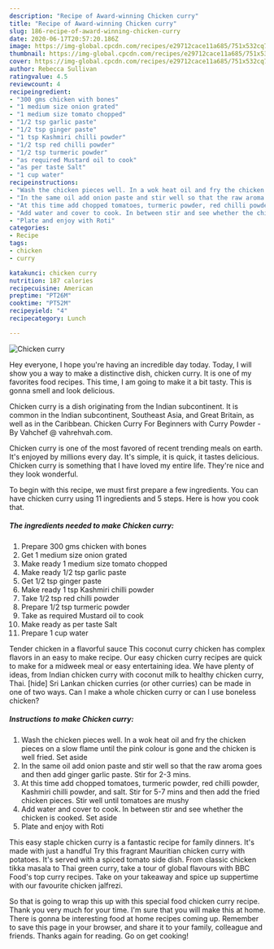 ```yaml
---
description: "Recipe of Award-winning Chicken curry"
title: "Recipe of Award-winning Chicken curry"
slug: 186-recipe-of-award-winning-chicken-curry
date: 2020-06-17T20:57:20.186Z
image: https://img-global.cpcdn.com/recipes/e29712cace11a685/751x532cq70/chicken-curry-recipe-main-photo.jpg
thumbnail: https://img-global.cpcdn.com/recipes/e29712cace11a685/751x532cq70/chicken-curry-recipe-main-photo.jpg
cover: https://img-global.cpcdn.com/recipes/e29712cace11a685/751x532cq70/chicken-curry-recipe-main-photo.jpg
author: Rebecca Sullivan
ratingvalue: 4.5
reviewcount: 4
recipeingredient:
- "300 gms chicken with bones"
- "1 medium size onion grated"
- "1 medium size tomato chopped"
- "1/2 tsp garlic paste"
- "1/2 tsp ginger paste"
- "1 tsp Kashmiri chilli powder"
- "1/2 tsp red chilli powder"
- "1/2 tsp turmeric powder"
- "as required Mustard oil to cook"
- "as per taste Salt"
- "1 cup water"
recipeinstructions:
- "Wash the chicken pieces well. In a wok heat oil and fry the chicken pieces on a slow flame until the pink colour is gone and the chicken is well fried. Set aside"
- "In the same oil add onion paste and stir well so that the raw aroma goes and then add ginger garlic paste. Stir for 2-3 mins."
- "At this time add chopped tomatoes, turmeric powder, red chilli powder, Kashmiri chilli powder, and salt. Stir for 5-7 mins and then add the fried chicken pieces. Stir well until tomatoes are mushy"
- "Add water and cover to cook. In between stir and see whether the chicken is cooked. Set aside"
- "Plate and enjoy with Roti"
categories:
- Recipe
tags:
- chicken
- curry

katakunci: chicken curry 
nutrition: 187 calories
recipecuisine: American
preptime: "PT26M"
cooktime: "PT52M"
recipeyield: "4"
recipecategory: Lunch

---
```



![Chicken curry](https://img-global.cpcdn.com/recipes/e29712cace11a685/751x532cq70/chicken-curry-recipe-main-photo.jpg)

Hey everyone, I hope you're having an incredible day today. Today, I will show you a way to make a distinctive dish, chicken curry. It is one of my favorites food recipes. This time, I am going to make it a bit tasty. This is gonna smell and look delicious.

Chicken curry is a dish originating from the Indian subcontinent. It is common in the Indian subcontinent, Southeast Asia, and Great Britain, as well as in the Caribbean. Chicken Curry For Beginners with Curry Powder - By Vahchef @ vahrehvah.com.

Chicken curry is one of the most favored of recent trending meals on earth. It's enjoyed by millions every day. It's simple, it is quick, it tastes delicious. Chicken curry is something that I have loved my entire life. They're nice and they look wonderful.


To begin with this recipe, we must first prepare a few ingredients. You can have chicken curry using 11 ingredients and 5 steps. Here is how you cook that.

<!--inarticleads1-->

##### The ingredients needed to make Chicken curry:

1. Prepare 300 gms chicken with bones
1. Get 1 medium size onion grated
1. Make ready 1 medium size tomato chopped
1. Make ready 1/2 tsp garlic paste
1. Get 1/2 tsp ginger paste
1. Make ready 1 tsp Kashmiri chilli powder
1. Take 1/2 tsp red chilli powder
1. Prepare 1/2 tsp turmeric powder
1. Take as required Mustard oil to cook
1. Make ready as per taste Salt
1. Prepare 1 cup water


Tender chicken in a flavorful sauce This coconut curry chicken has complex flavors in an easy to make recipe. Our easy chicken curry recipes are quick to make for a midweek meal or easy entertaining idea. We have plenty of ideas, from Indian chicken curry with coconut milk to healthy chicken curry, Thai. [hide] Sri Lankan chicken curries (or other curries) can be made in one of two ways. Can I make a whole chicken curry or can I use boneless chicken? 

<!--inarticleads2-->

##### Instructions to make Chicken curry:

1. Wash the chicken pieces well. In a wok heat oil and fry the chicken pieces on a slow flame until the pink colour is gone and the chicken is well fried. Set aside
1. In the same oil add onion paste and stir well so that the raw aroma goes and then add ginger garlic paste. Stir for 2-3 mins.
1. At this time add chopped tomatoes, turmeric powder, red chilli powder, Kashmiri chilli powder, and salt. Stir for 5-7 mins and then add the fried chicken pieces. Stir well until tomatoes are mushy
1. Add water and cover to cook. In between stir and see whether the chicken is cooked. Set aside
1. Plate and enjoy with Roti


This easy staple chicken curry is a fantastic recipe for family dinners. It&#39;s made with just a handful Try this fragrant Mauritian chicken curry with potatoes. It&#39;s served with a spiced tomato side dish. From classic chicken tikka masala to Thai green curry, take a tour of global flavours with BBC Food&#39;s top curry recipes. Take on your takeaway and spice up suppertime with our favourite chicken jalfrezi. 

So that is going to wrap this up with this special food chicken curry recipe. Thank you very much for your time. I'm sure that you will make this at home. There is gonna be interesting food at home recipes coming up. Remember to save this page in your browser, and share it to your family, colleague and friends. Thanks again for reading. Go on get cooking!
